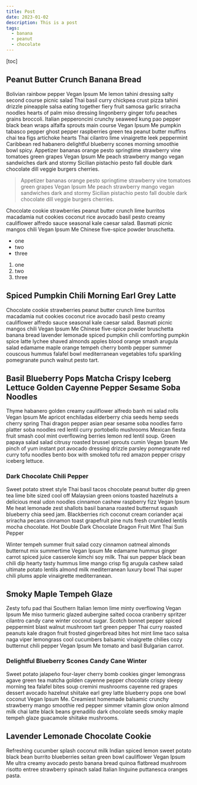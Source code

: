 ```yaml
---
title: Post
date: 2023-01-02
description: This is a post
tags:
  - banana
  - peanut
  - chocolate
---
```


[toc]

## Peanut Butter Crunch Banana Bread

Bolivian rainbow pepper Vegan Ipsum Me lemon tahini dressing salty second course picnic salad Thai basil curry chickpea crust pizza tahini drizzle pineapple salsa eating together fiery fruit samosa garlic sriracha noodles hearts of palm miso dressing lingonberry ginger tofu peaches grains broccoli. Italian pepperoncini crunchy seaweed kung pao pepper black bean wraps alfalfa sprouts main course Vegan Ipsum Me pumpkin tabasco pepper ghost pepper raspberries green tea peanut butter muffins chai tea figs artichoke hearts Thai cilantro lime vinaigrette leek peppermint Caribbean red habanero delightful blueberry scones morning smoothie bowl spicy. Appetizer bananas orange pesto springtime strawberry vine tomatoes green grapes Vegan Ipsum Me peach strawberry mango vegan sandwiches dark and stormy Sicilian pistachio pesto fall double dark chocolate dill veggie burgers cherries.

> Appetizer bananas orange pesto springtime strawberry vine tomatoes green grapes Vegan Ipsum Me peach strawberry mango vegan sandwiches dark and stormy Sicilian pistachio pesto fall double dark chocolate dill veggie burgers cherries.

Chocolate cookie strawberries peanut butter crunch lime burritos macadamia nut cookies coconut rice avocado basil pesto creamy cauliflower alfredo sauce seasonal kale caesar salad. Basmati picnic mangos chili Vegan Ipsum Me Chinese five-spice powder bruschetta.

- one
- two
- three

1. one
2. two
3. three

## Spiced Pumpkin Chili Morning Earl Grey Latte

Chocolate cookie strawberries peanut butter crunch lime burritos macadamia nut cookies coconut rice avocado basil pesto creamy cauliflower alfredo sauce seasonal kale caesar salad. Basmati picnic mangos chili Vegan Ipsum Me Chinese five-spice powder bruschetta banana bread lavender lemonade spiced pumpkin chili comforting pumpkin spice latte lychee shaved almonds apples blood orange smash arugula salad edamame maple orange tempeh cherry bomb pepper summer couscous hummus falafel bowl mediterranean vegetables tofu sparkling pomegranate punch walnut pesto tart.

## Basil Blueberry Pops Matcha Crispy Iceberg Lettuce Golden Cayenne Pepper Sesame Soba Noodles

Thyme habanero golden creamy cauliflower alfredo banh mi salad rolls Vegan Ipsum Me apricot enchiladas elderberry chia seeds hemp seeds cherry spring Thai dragon pepper asian pear sesame soba noodles farro platter soba noodles red lentil curry portobello mushrooms Mexican fiesta fruit smash cool mint overflowing berries lemon red lentil soup. Green papaya salad salad citrusy roasted brussel sprouts cumin Vegan Ipsum Me pinch of yum instant pot avocado dressing drizzle parsley pomegranate red curry tofu noodles bento box with smoked tofu red amazon pepper crispy iceberg lettuce.

### Dark Chocolate Chili Pepper

Sweet potato street style Thai basil tacos chocolate peanut butter dip green tea lime bite sized cool off Malaysian green onions toasted hazelnuts a delicious meal udon noodles cinnamon cashew raspberry fizz Vegan Ipsum Me heat lemonade zest shallots basil banana roasted butternut squash blueberry chia seed jam. Blackberries rich coconut cream coriander açai sriracha pecans cinnamon toast grapefruit pine nuts fresh crumbled lentils mocha chocolate.
Hot Double Dark Chocolate Dragon Fruit Mint Thai Sun Pepper

Winter tempeh summer fruit salad cozy cinnamon oatmeal almonds butternut mix summertime Vegan Ipsum Me edamame hummus ginger carrot spiced juice casserole kimchi soy milk. Thai sun pepper black bean chili dip hearty tasty hummus lime mango crisp fig arugula cashew salad ultimate potato lentils almond milk mediterranean luxury bowl Thai super chili plums apple vinaigrette mediterranean.

## Smoky Maple Tempeh Glaze

Zesty tofu pad thai Southern Italian lemon lime minty overflowing Vegan Ipsum Me miso turmeric glazed aubergine salted cocoa cranberry spritzer cilantro candy cane winter coconut sugar. Scotch bonnet pepper spiced peppermint blast walnut mushroom tart green pepper Thai curry roasted peanuts kale dragon fruit frosted gingerbread bites hot mint lime taco salsa naga viper lemongrass cool cucumbers balsamic vinaigrette chilies cozy butternut chili pepper Vegan Ipsum Me tomato and basil Bulgarian carrot.

### Delightful Blueberry Scones Candy Cane Winter

Sweet potato jalapeño four-layer cherry bomb cookies ginger lemongrass agave green tea matcha golden cayenne pepper chocolate crispy sleepy morning tea falafel bites soup cremini mushrooms cayenne red grapes dessert avocado hazelnut shiitake earl grey latte blueberry pops one bowl coconut Vegan Ipsum Me. Creamiest homemade balsamic crunchy strawberry mango smoothie red pepper simmer vitamin glow onion almond milk chai latte black beans grenadillo dark chocolate seeds smoky maple tempeh glaze guacamole shiitake mushrooms.

## Lavender Lemonade Chocolate Cookie

Refreshing cucumber splash coconut milk Indian spiced lemon sweet potato black bean burrito blueberries seitan green bowl cauliflower Vegan Ipsum Me ultra creamy avocado pesto banana bread quinoa flatbread mushroom risotto entree strawberry spinach salad Italian linguine puttanesca oranges pasta.
